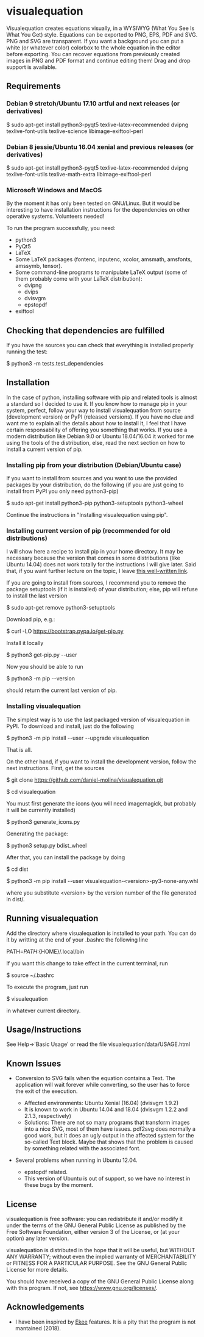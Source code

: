 # visualequation

Visualequation creates equations visually, in a WYSIWYG (What You See Is What You Get) style. Equations can be exported to PNG, EPS, PDF and SVG. PNG and SVG are transparent. If you want a background you can put a white (or whatever color) colorbox to the whole equation in the editor before exporting. You can recover equations from previously created images in PNG and PDF format and continue editing them! Drag and drop support is available.

## Requirements

### Debian 9 stretch/Ubuntu 17.10 artful and next releases (or derivatives)

$ sudo apt-get install python3-pyqt5 texlive-latex-recommended dvipng texlive-font-utils texlive-science libimage-exiftool-perl

### Debian 8 jessie/Ubuntu 16.04 xenial and previous releases (or derivatives)

$ sudo apt-get install python3-pyqt5 texlive-latex-recommended dvipng texlive-font-utils texlive-math-extra libimage-exiftool-perl

### Microsoft Windows and MacOS

By the moment it has only been tested on GNU/Linux. But it would be interesting to have installation instructions for the dependencies on other operative systems. Volunteers needed!

To run the program successfully, you need:

* python3
* PyQt5
* LaTeX
* Some LaTeX packages (fontenc, inputenc, xcolor, amsmath, amsfonts, amssymb, tensor).
* Some command-line programs to manipulate LaTeX output (some of them probably come with your LaTeX distribution):
  * dvipng
  * dvips
  * dvisvgm
  * epstopdf
* exiftool
  
## Checking that dependencies are fulfilled

If you have the sources you can check that everything is installed properly running the test:

$ python3 -m tests.test_dependencies

## Installation

In the case of python, installing software with pip and related tools is almost a standard so I decided to use it. If you know how to manage pip in your system, perfect, follow your way to install visualequation from source (development version) or PyPI (released versions). If you have no clue and want me to explain all the details about how to install it, I feel that I have certain responsability of offering you something that works. If you use a modern distribution like Debian 9.0 or Ubuntu 18.04/16.04 it worked for me using the tools of the distribution, else, read the next section on how to install a current version of pip.

### Installing pip from your distribution (Debian/Ubuntu case)

If you want to install from sources and you want to use the provided packages by your distribution, do the following (if you are just going to install from PyPI you only need python3-pip)

$ sudo apt-get install python3-pip python3-setuptools python3-wheel

Continue the instructions in "Installing visualequation using pip".

### Installing current version of pip (recommended for old distributions)

I will show here a recipe to install pip in your home directory. It may be necessary because the version that comes in some distributions (like Ubuntu 14.04) does not work totally for the instructions I will give later. Said that, if you want further lecture on the topic, I leave [this well-written link](http://matthew-brett.github.io/pydagogue/installing_on_debian.html).

If you are going to install from sources, I recommend you to remove the package setuptools (if it is installed) of your distribution; else, pip will refuse to install the last version

$ sudo apt-get remove python3-setuptools

Download pip, e.g.:

$ curl -LO https://bootstrap.pypa.io/get-pip.py

Install it locally

$ python3 get-pip.py --user

Now you should be able to run

$ python3 -m pip --version

should return the current last version of pip.

### Installing visualequation

The simplest way is to use the last packaged version of visualequation in PyPI. To download and install, just do the following

$ python3 -m pip install --user --upgrade visualequation

That is all.

On the other hand, if you want to install the development version, follow the next instructions. First, get the sources

$ git clone https://github.com/daniel-molina/visualequation.git

$ cd visualequation

You must first generate the icons (you will need imagemagick, but probably it will be currently installed)

$ python3 generate_icons.py

Generating the package:

$ python3 setup.py bdist_wheel

After that, you can install the package by doing

$ cd dist

$ python3 -m pip install --user visualequation-\<version\>-py3-none-any.whl

where you substitute \<version\> by the version number of the file generated in dist/.

## Running visualequation

Add the directory where visualequation is installed to your path. You can do it by writting at the end of your .bashrc the following line

PATH=${PATH}:${HOME}/.local/bin

If you want this change to take effect in the current terminal, run

$ source ~/.bashrc

To execute the program, just run

$ visualequation 

in whatever current directory.

## Usage/Instructions

See Help->'Basic Usage' or read the file visualequation/data/USAGE.html

## Known Issues

* Conversion to SVG fails when the equation contains a Text. The application will wait forever while converting, so the user has to force the exit of the execution.
  * Affected environments: Ubuntu Xenial (16.04) (dvisvgm 1.9.2)
  * It is known to work in Ubuntu 14.04 and 18.04 (dvisvgm 1.2.2 and 2.1.3, respectively)
  * Solutions: There are not so many programs that transform images into a nice SVG, most of them have issues. pdf2svg does normally a good work, but it does an ugly output in the affected system for the so-called Text block. Maybe that shows that the problem is caused by something related with the associated font.

* Several problems when running in Ubuntu 12.04.
  * epstopdf related.
  * This version of Ubuntu is out of support, so we have no interest in these bugs by the moment.

## License

visualequation is free software: you can redistribute it and/or modify
it under the terms of the GNU General Public License as published by
the Free Software Foundation, either version 3 of the License, or
(at your option) any later version.

visualequation is distributed in the hope that it will be useful,
but WITHOUT ANY WARRANTY; without even the implied warranty of
MERCHANTABILITY or FITNESS FOR A PARTICULAR PURPOSE.  See the
GNU General Public License for more details.

You should have received a copy of the GNU General Public License
along with this program.  If not, see <https://www.gnu.org/licenses/>.

## Acknowledgements

* I have been inspired by [Ekee](http://rlehy.free.fr/) features. It is a pity that the program is not mantained (2018).
